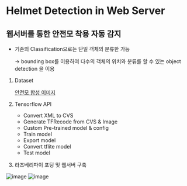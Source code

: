 # Helmet Detection in Web Server
## 웹서버를 통한 안전모 착용 자동 감지

  - 기존의 Classification으로는 단일 객체의 분류한 가능
  
  
      -> bounding box를 이용하여 다수의 객체의 위치와 분류를 할 수 있는 object detection 을 이용


1. Dataset

   [안전모 합성 이미지](https://github.com/Hennakk/image-processing/blob/main/result.md)

2. Tensorflow API
   - Convert XML to CVS
   - Generate TFRecode from CVS & Image
   - Custom Pre-trained model & config
   - Train model
   - Export model
   - Convert tflite model
   - Test model 
 
 3. 라즈베리파이 포팅 및 웹서버 구축

![image](https://user-images.githubusercontent.com/98154707/222909512-0ac4bafc-ce39-4113-ab05-07ebce8425de.png)
![image](https://user-images.githubusercontent.com/98154707/222909850-27e556b9-d158-4a2f-ad28-fc1e435438b3.png)
